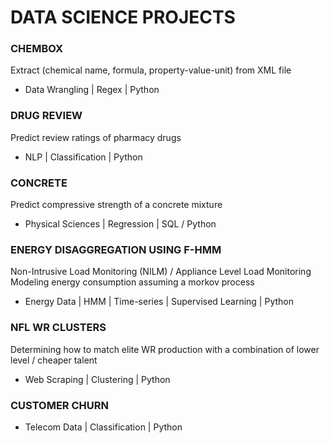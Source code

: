 # DATA SCIENCE PROJECTS

### CHEMBOX
Extract (chemical name, formula, property-value-unit) from XML file
* Data Wrangling | Regex | Python

### DRUG REVIEW
Predict review ratings of pharmacy drugs
* NLP | Classification | Python

### CONCRETE
Predict compressive strength of a concrete mixture
* Physical Sciences | Regression | SQL / Python

### ENERGY DISAGGREGATION USING F-HMM
Non-Intrusive Load Monitoring (NILM) / Appliance Level Load Monitoring
Modeling energy consumption assuming a morkov process
* Energy Data | HMM | Time-series | Supervised Learning | Python

### NFL WR CLUSTERS
Determining how to match elite WR production with a combination of lower level / cheaper talent
* Web Scraping | Clustering | Python

### CUSTOMER CHURN
* Telecom Data | Classification | Python